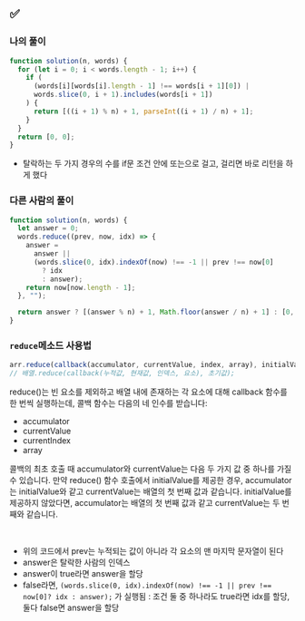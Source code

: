 ## ✅

### 나의 풀이

```javascript
function solution(n, words) {
  for (let i = 0; i < words.length - 1; i++) {
    if (
      (words[i][words[i].length - 1] !== words[i + 1][0]) |
      words.slice(0, i + 1).includes(words[i + 1])
    ) {
      return [((i + 1) % n) + 1, parseInt((i + 1) / n) + 1];
    }
  }
  return [0, 0];
}
```

- 탈락하는 두 가지 경우의 수를 if문 조건 안에 또는으로 걸고, 걸리면 바로 리턴을 하게 했다
  <br>

### 다른 사람의 풀이

```javascript
function solution(n, words) {
  let answer = 0;
  words.reduce((prev, now, idx) => {
    answer =
      answer ||
      (words.slice(0, idx).indexOf(now) !== -1 || prev !== now[0]
        ? idx
        : answer);
    return now[now.length - 1];
  }, "");

  return answer ? [(answer % n) + 1, Math.floor(answer / n) + 1] : [0, 0];
}
```

### `reduce`메소드 사용법
```javascript
arr.reduce(callback(accumulator, currentValue, index, array), initialValue);
// 배열.reduce(callback(누적값, 현재값, 인덱스, 요소), 초기값);
```

reduce()는 빈 요소를 제외하고 배열 내에 존재하는 각 요소에 대해 callback 함수를 한 번씩 실행하는데, 콜백 함수는 다음의 네 인수를 받습니다:

- accumulator
- currentValue
- currentIndex
- array

콜백의 최초 호출 때 accumulator와 currentValue는 다음 두 가지 값 중 하나를 가질 수 있습니다.
만약 reduce() 함수 호출에서 initialValue를 제공한 경우, accumulator는 initialValue와 같고 currentValue는 배열의 첫 번째 값과 같습니다.
initialValue를 제공하지 않았다면, accumulator는 배열의 첫 번째 값과 같고 currentValue는 두 번째와 같습니다.

<br>

- 위의 코드에서 prev는 누적되는 값이 아니라 각 요소의 맨 마지막 문자열이 된다
- answer은 탈락한 사람의 인덱스
- answer이 true라면 answer을 할당 
- false라면, `(words.slice(0, idx).indexOf(now) !== -1 || prev !== now[0]? idx : answer);` 가 실행됨 : 조건 둘 중 하나라도 true라면 idx를 할당, 둘다 false면 answer을 할당